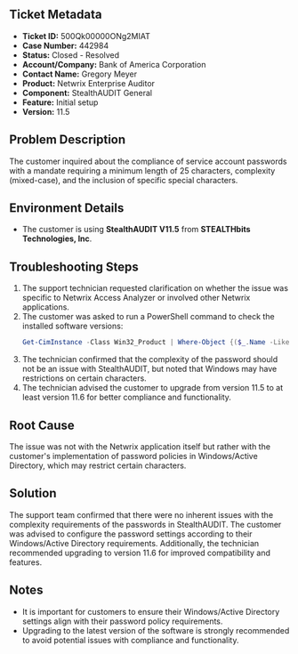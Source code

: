 ## Ticket Metadata
- **Ticket ID:** 500Qk00000ONg2MIAT
- **Case Number:** 442984
- **Status:** Closed - Resolved
- **Account/Company:** Bank of America Corporation
- **Contact Name:** Gregory Meyer
- **Product:** Netwrix Enterprise Auditor
- **Component:** StealthAUDIT General
- **Feature:** Initial setup
- **Version:** 11.5

## Problem Description
The customer inquired about the compliance of service account passwords with a mandate requiring a minimum length of 25 characters, complexity (mixed-case), and the inclusion of specific special characters.

## Environment Details
- The customer is using **StealthAUDIT V11.5** from **STEALTHbits Technologies, Inc**.

## Troubleshooting Steps
1. The support technician requested clarification on whether the issue was specific to Netwrix Access Analyzer or involved other Netwrix applications.
2. The customer was asked to run a PowerShell command to check the installed software versions:
   ```powershell
   Get-CimInstance -Class Win32_Product | Where-Object {($_.Name -Like "Stealth*" -or $_.Name -like "Netwrix*" -or $_.Name -like "Postg*" -or $_.Name -like "Python*")} -ErrorAction SilentlyContinue
   ```
3. The technician confirmed that the complexity of the password should not be an issue with StealthAUDIT, but noted that Windows may have restrictions on certain characters.
4. The technician advised the customer to upgrade from version 11.5 to at least version 11.6 for better compliance and functionality.

## Root Cause
The issue was not with the Netwrix application itself but rather with the customer's implementation of password policies in Windows/Active Directory, which may restrict certain characters.

## Solution
The support team confirmed that there were no inherent issues with the complexity requirements of the passwords in StealthAUDIT. The customer was advised to configure the password settings according to their Windows/Active Directory requirements. Additionally, the technician recommended upgrading to version 11.6 for improved compatibility and features.

## Notes
- It is important for customers to ensure their Windows/Active Directory settings align with their password policy requirements.
- Upgrading to the latest version of the software is strongly recommended to avoid potential issues with compliance and functionality.